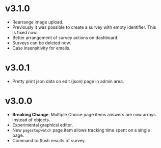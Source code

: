 # v3.1.0
* Rearrange image upload.
* Previously it was possible to create a survey with empty identifier. This is fixed now.
* Better arrangement of survey actions on dashboard.
* Surveys can be deleted now.
* Case insensitivity for emails.

# v3.0.1
* Pretty print json data on edit (json) page in admin area.

# v3.0.0
* **Breaking Change**: Multiple Choice page items answers are now arrays instead of objects.
* Experimental graphical editor.
* New `pagestopwatch` page item allows tracking time spent on a single page.
* Command to flush results of survey.

